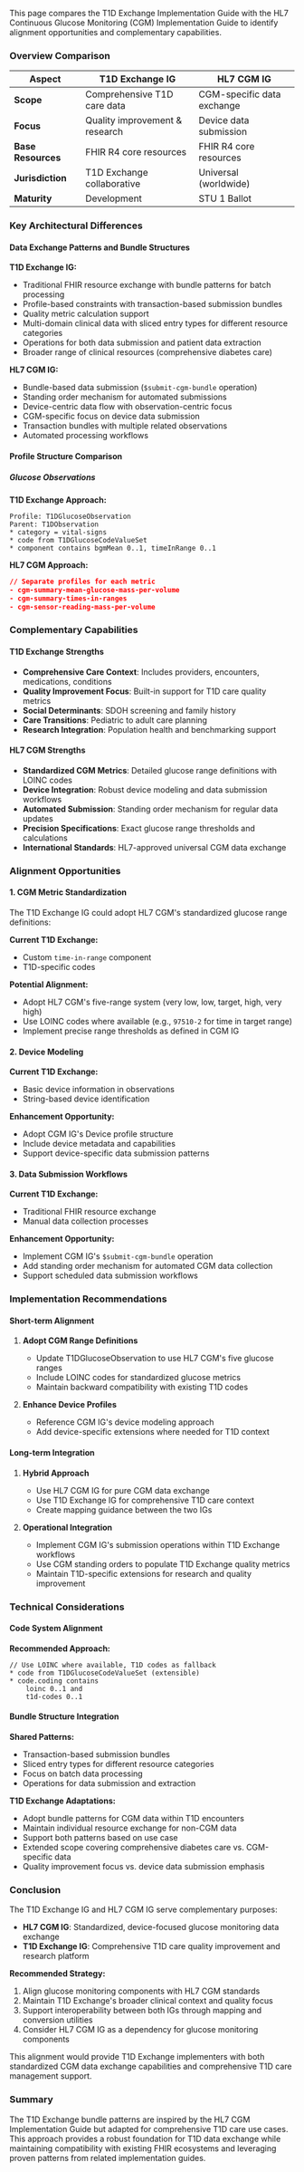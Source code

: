 

This page compares the T1D Exchange Implementation Guide with the HL7 Continuous Glucose Monitoring (CGM) Implementation Guide to identify alignment opportunities and complementary capabilities.

### Overview Comparison

| Aspect | T1D Exchange IG | HL7 CGM IG |
|--------|-----------------|------------|
| **Scope** | Comprehensive T1D care data | CGM-specific data exchange |
| **Focus** | Quality improvement & research | Device data submission |
| **Base Resources** | FHIR R4 core resources | FHIR R4 core resources |
| **Jurisdiction** | T1D Exchange collaborative | Universal (worldwide) |
| **Maturity** | Development | STU 1 Ballot |

### Key Architectural Differences

#### Data Exchange Patterns and Bundle Structures

**T1D Exchange IG:**
- Traditional FHIR resource exchange with bundle patterns for batch processing
- Profile-based constraints with transaction-based submission bundles
- Quality metric calculation support
- Multi-domain clinical data with sliced entry types for different resource categories
- Operations for both data submission and patient data extraction
- Broader range of clinical resources (comprehensive diabetes care)

**HL7 CGM IG:**
- Bundle-based data submission (`$submit-cgm-bundle` operation)
- Standing order mechanism for automated submissions
- Device-centric data flow with observation-centric focus
- CGM-specific focus on device data submission
- Transaction bundles with multiple related observations
- Automated processing workflows

#### Profile Structure Comparison

##### Glucose Observations

**T1D Exchange Approach:**
```fsh
Profile: T1DGlucoseObservation
Parent: T1DObservation
* category = vital-signs
* code from T1DGlucoseCodeValueSet
* component contains bgmMean 0..1, timeInRange 0..1
```

**HL7 CGM Approach:**
```json
// Separate profiles for each metric
- cgm-summary-mean-glucose-mass-per-volume
- cgm-summary-times-in-ranges  
- cgm-sensor-reading-mass-per-volume
```

### Complementary Capabilities

#### T1D Exchange Strengths
- **Comprehensive Care Context**: Includes providers, encounters, medications, conditions
- **Quality Improvement Focus**: Built-in support for T1D care quality metrics
- **Social Determinants**: SDOH screening and family history
- **Care Transitions**: Pediatric to adult care planning
- **Research Integration**: Population health and benchmarking support

#### HL7 CGM Strengths
- **Standardized CGM Metrics**: Detailed glucose range definitions with LOINC codes
- **Device Integration**: Robust device modeling and data submission workflows
- **Automated Submission**: Standing order mechanism for regular data updates
- **Precision Specifications**: Exact glucose range thresholds and calculations
- **International Standards**: HL7-approved universal CGM data exchange

### Alignment Opportunities

#### 1. CGM Metric Standardization

The T1D Exchange IG could adopt HL7 CGM's standardized glucose range definitions:

**Current T1D Exchange:**
- Custom `time-in-range` component
- T1D-specific codes

**Potential Alignment:**
- Adopt HL7 CGM's five-range system (very low, low, target, high, very high)
- Use LOINC codes where available (e.g., `97510-2` for time in target range)
- Implement precise range thresholds as defined in CGM IG

#### 2. Device Modeling

**Current T1D Exchange:**
- Basic device information in observations
- String-based device identification

**Enhancement Opportunity:**
- Adopt CGM IG's Device profile structure
- Include device metadata and capabilities
- Support device-specific data submission patterns

#### 3. Data Submission Workflows

**Current T1D Exchange:**
- Traditional FHIR resource exchange
- Manual data collection processes

**Enhancement Opportunity:**
- Implement CGM IG's `$submit-cgm-bundle` operation
- Add standing order mechanism for automated CGM data collection
- Support scheduled data submission workflows

### Implementation Recommendations

#### Short-term Alignment

1. **Adopt CGM Range Definitions**
   - Update T1DGlucoseObservation to use HL7 CGM's five glucose ranges
   - Include LOINC codes for standardized glucose metrics
   - Maintain backward compatibility with existing T1D codes

2. **Enhance Device Profiles**
   - Reference CGM IG's device modeling approach
   - Add device-specific extensions where needed for T1D context

#### Long-term Integration

1. **Hybrid Approach**
   - Use HL7 CGM IG for pure CGM data exchange
   - Use T1D Exchange IG for comprehensive T1D care context
   - Create mapping guidance between the two IGs

2. **Operational Integration**
   - Implement CGM IG's submission operations within T1D Exchange workflows
   - Use CGM standing orders to populate T1D Exchange quality metrics
   - Maintain T1D-specific extensions for research and quality improvement

### Technical Considerations

#### Code System Alignment

**Recommended Approach:**
```fsh
// Use LOINC where available, T1D codes as fallback
* code from T1DGlucoseCodeValueSet (extensible)
* code.coding contains
    loinc 0..1 and
    t1d-codes 0..1
```

#### Bundle Structure Integration

**Shared Patterns:**
- Transaction-based submission bundles
- Sliced entry types for different resource categories
- Focus on batch data processing
- Operations for data submission and extraction

**T1D Exchange Adaptations:**
- Adopt bundle patterns for CGM data within T1D encounters
- Maintain individual resource exchange for non-CGM data
- Support both patterns based on use case
- Extended scope covering comprehensive diabetes care vs. CGM-specific data
- Quality improvement focus vs. device data submission emphasis

### Conclusion

The T1D Exchange IG and HL7 CGM IG serve complementary purposes:

- **HL7 CGM IG**: Standardized, device-focused glucose monitoring data exchange
- **T1D Exchange IG**: Comprehensive T1D care quality improvement and research platform

**Recommended Strategy:**
1. Align glucose monitoring components with HL7 CGM standards
2. Maintain T1D Exchange's broader clinical context and quality focus
3. Support interoperability between both IGs through mapping and conversion utilities
4. Consider HL7 CGM IG as a dependency for glucose monitoring components

This alignment would provide T1D Exchange implementers with both standardized CGM data exchange capabilities and comprehensive T1D care management support.

### Summary

The T1D Exchange bundle patterns are inspired by the HL7 CGM Implementation Guide but adapted for comprehensive T1D care use cases. This approach provides a robust foundation for T1D data exchange while maintaining compatibility with existing FHIR ecosystems and leveraging proven patterns from related implementation guides.